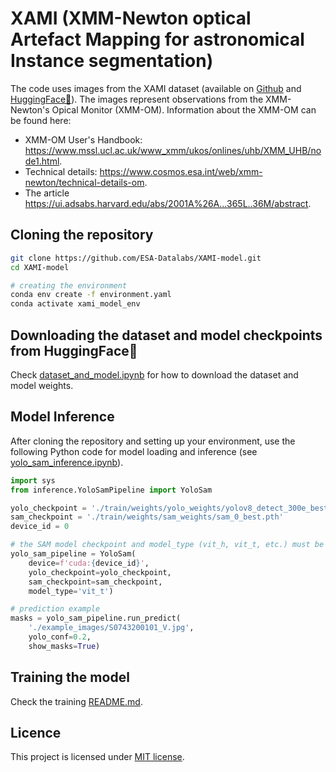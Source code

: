 # XAMI (XMM-Newton optical Artefact Mapping for astronomical Instance segmentation)

The code uses images from the XAMI dataset (available on [Github](https://github.com/ESA-Datalabs/XAMI-dataset) and [HuggingFace🤗](https://huggingface.co/datasets/iulia-elisa/XAMI-dataset)). The images represent observations from the XMM-Newton's Opical Monitor (XMM-OM). Information about the XMM-OM can be found here: 

- XMM-OM User's Handbook: https://www.mssl.ucl.ac.uk/www_xmm/ukos/onlines/uhb/XMM_UHB/node1.html.
- Technical details: https://www.cosmos.esa.int/web/xmm-newton/technical-details-om.
- The article https://ui.adsabs.harvard.edu/abs/2001A%26A...365L..36M/abstract.

## Cloning the repository

```bash
git clone https://github.com/ESA-Datalabs/XAMI-model.git
cd XAMI-model

# creating the environment
conda env create -f environment.yaml
conda activate xami_model_env
```

## Downloading the dataset and model checkpoints from HuggingFace🤗

Check [dataset_and_model.ipynb](https://github.com/ESA-Datalabs/XAMI-model/blob/main/dataset_and_model.ipynb) for how to download the dataset and model weights. 

<!-- 1. **Downloading** the dataset archive from [HuggingFace](https://huggingface.co/datasets/iulia-elisa/XAMI-dataset/blob/main/xami_dataset.zip).

```bash
DEST_DIR='.' # destination folder for the dataset (should usually be set to current directory)

huggingface-cli download iulia-elisa/XAMI-dataset xami_dataset.zip --repo-type dataset --local-dir "$DEST_DIR" && unzip "$DEST_DIR/xami_dataset.zip" -d "$DEST_DIR" && rm "$DEST_DIR/xami_dataset.zip"
``` -->

## Model Inference

After cloning the repository and setting up your environment, use the following Python code for model loading and inference (see [yolo_sam_inference.ipynb](https://github.com/ESA-Datalabs/XAMI-model/blob/main/yolo_sam_inference.ipynb)).

```python
import sys
from inference.YoloSamPipeline import YoloSam

yolo_checkpoint = './train/weights/yolo_weights/yolov8_detect_300e_best.pt'
sam_checkpoint = './train/weights/sam_weights/sam_0_best.pth'
device_id = 0

# the SAM model checkpoint and model_type (vit_h, vit_t, etc.) must be compatible
yolo_sam_pipeline = YoloSam(
    device=f'cuda:{device_id}', 
    yolo_checkpoint=yolo_checkpoint, 
    sam_checkpoint=sam_checkpoint, 
    model_type='vit_t')

# prediction example
masks = yolo_sam_pipeline.run_predict(
    './example_images/S0743200101_V.jpg', 
    yolo_conf=0.2, 
    show_masks=True)
```

## Training the model

Check the training [README.md](https://github.com/ESA-Datalabs/XAMI-model/blob/main/train/README.md).

## Licence 

This project is licensed under [MIT license](LICENSE).

